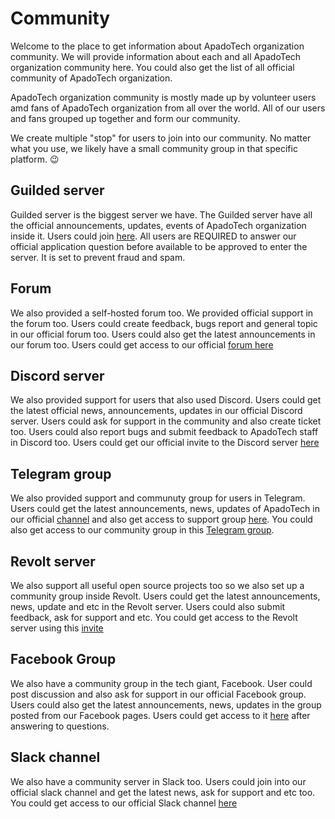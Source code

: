 # Community
Welcome to the place to get information about ApadoTech organization community. We will provide information about each and all ApadoTech organization community here. You could also get the list of all official community of ApadoTech organization. 

ApadoTech organization community is mostly made up by volunteer users amd fans of ApadoTech organization from all over the world. All of our users and fans grouped up together and form our community.  

We create multiple "stop" for users to join into our community. No matter what you use, we likely have a small community group in that specific platform. 😉

## Guilded server
Guilded server is the biggest server we have. The Guilded server have all the official announcements, updates, events of ApadoTech organization inside it. Users could join <a href="https://www.guilded.gg/r/zzkj7w6dXj?i=QdJ00lPA">here</a>. All users are REQUIRED to answer our official application question before available to be approved to enter the server. It is set to prevent fraud and spam. 

## Forum
We also provided a self-hosted forum too. We provided official support in the forum too. Users could create feedback, bugs report and general topic in our official forum too. Users could also get the latest announcements in our forum too. Users could get access to our official <a href="https://apadotech.epizy.com">forum here</a>

## Discord server
We also provided support for users that also used Discord. Users could get the latest official news, announcements, updates in our official Discord server. Users could ask for support in the community and also create ticket too. Users could also report bugs and submit feedback to ApadoTech staff in Discord too. Users could get our official invite to the Discord server <a href="https://discord.link/ApadoTech">here</a>

## Telegram group
We also provided support and communuty group for users in Telegram. Users could get the latest announcements, news, updates of ApadoTech in our official <a href="https://t.me/apadotechannouncements">channel</a> and also get access to support group <a href="https://t.me/apadotech">here</a>. You could also get access to our community group in this <a href="https://t.me/apadotechcommunity">Telegram group</a>.

## Revolt server
We also support all useful open source projects too so we also set up a community group inside Revolt. Users could get the latest announcements, news, update and etc in the Revolt server. Users could also submit feedback, ask for support and etc. You could get access to the Revolt server using this <a href="https://app.revolt.chat/invite/RVR5M7q7">invite</a>

## Facebook Group
We also have a community group in the tech giant, Facebook. User could post discussion and also ask for support in our official Facebook group. Users could also get the latest announcements, news, updates in the group posted from our Facebook pages. Users could get access to it <a href="https://www.facebook.com/groups/apadotech/">here</a> after answering to questions. 

## Slack channel
We also have a community server in Slack too. Users could join into our official slack channel and get the latest news, ask for support and etc too. You could get access to our official Slack channel <a href="https://join.slack.com/t/apadotechofficial/shared_invite/zt-mrko7haf-No~FYcuNBhPVNIDTfi5hUg">here</a>
